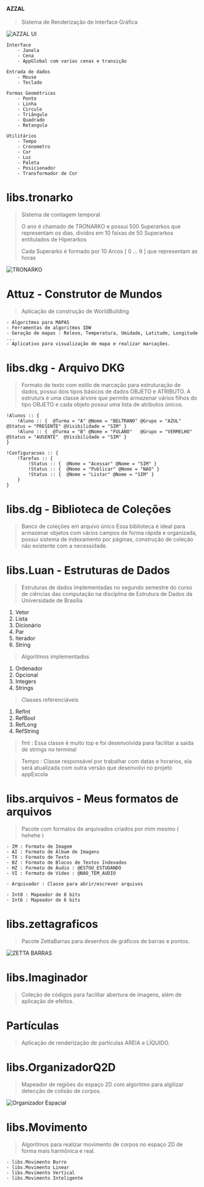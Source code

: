 #### AZZAL

> Sistema de Renderização de Interface Gráfica

![AZZAL UI](https://github.com/luandkg/Azzal/blob/master/res/app_ui.png)

    Interface
        - Janela
        - Cena
        - AppGlobal com varias cenas e transição

    Entrada de dados
        - Mouse
        - Teclado
        
    Formas Geométricas
        - Ponto
        - Linha
        - Circulo
        - Triângulo
        - Quadrado
        - Retangulo
        
    Utilitários
        - Tempo
        - Cronometro
        - Cor
        - Luz
        - Paleta
        - Posicionador
        - Transformador de Cor

# libs.tronarko

> Sistema de contagem temporal
>
> O ano é chamado de TRONARKO e possui 500 Superarkos que representam os dias, dividos em 10 faixas de 50 Superarkos
> entitulados de Hiperarkos
>
> Cada Superarko é formado por 10 Arcos [ 0 ... 9 ] que representam as horas

![TRONARKO](https://github.com/luandkg/Azzal/blob/master/res/app_tronarko.png)

# Attuz - Construtor de Mundos

> Aplicação de construção de WorldBuilding

    - Algoritmos para MAPAS
    - Ferramentas de algoritmos IDW
    - Geração de mapas : Relevo, Temperatura, Umidade, Latitude, Longitude ...
    - Aplicativo para visualização de mapa e realizar marcações.

# libs.dkg - Arquivo DKG

> Formato de texto com estilo de marcação para estruturação de dados, possui dois tipos básicos de dados OBJETO e ATRIBUTO.
> A estrutura é uma classe árvore que permite armazenar vários filhos do tipo OBJETO e cada objeto possui uma lista de atributos únicos.

~~~
!Alunos :: {
    !Aluno :: {  @Turma = "A" @Nome = "BELTRANO" @Grupo = "AZUL"     @Status = "PRESENTE" @Visibilidade = "SIM" }
    !Aluno :: {  @Turma = "B" @Nome = "FULANO"   @Grupo = "VERMELHO" @Status = "AUSENTE"  @Visibilidade = "SIM" }
}
~~~

~~~
!Configuracoes :: {
    !Tarefas :: {
        !Status :: {  @Nome = "Acessar" @Nome = "SIM" }
        !Status :: {  @Nome = "Publicar" @Nome = "NAO" }
        !Status :: {  @Nome = "Listar" @Nome = "SIM" }
    }
}
~~~

# libs.dg - Biblioteca de Coleções

> Banco de coleções em arquivo único
> Essa biblioteca é ideal para armazenar objetos com vários campos de forma rápida e organizada, possui sistema de indexamento por páginas, construção de coleção não existente com a necessidade.

# libs.Luan - Estruturas de Dados

> Estruturas de dados implementadas no segundo semestre do curso de ciências das computação na disciplina de Estrutura
de Dados da Universidade de Brasília

1. Vetor
2. Lista
3. Dicionário
4. Par
5. Iterador
6. String

> Algoritmos implementados 

1. Ordenador
2. Opcional
3. Integers
4. Strings

> Classes referenciáveis

1. RefInt
2. RefBool
3. RefLong
4. RefString

> fmt : Essa classe é muito top e foi desenvolvida para facilitar a saida de strings no terminal

> Tempo : Classe responsável por trabalhar com datas e horarios, ela será atualizada com outra versão que desenvolvi no projeto appEscola


# libs.arquivos - Meus formatos de arquivos

> Pacote com formatos de arquivados criados por mim mesmo ( hehehe )

    - IM : Formato de Imagem
    - AI : Formato de Álbum de Imagens
    - TX : Formato de Texto
    - BZ : Formato de Blocos de Textos Indexados
    - HZ : Formato de Áudio : @ESTOU_ESTUDANDO
    - VI : Formato de Vídeo : @NAO_TEM_AUDIO

    - Arquivador : Classe para abrir/escrever arquivos

    - Int8 : Mapeador de 8 bits
    - Int6 : Mapeador de 6 bits

# libs.zettagraficos

> Pacote ZettaBarras para desenhos de gráficos de barras e pontos.

![ZETTA BARRAS](https://github.com/luandkg/Azzal/blob/master/res/app_zetta.png)

# libs.Imaginador

> Coleção de códigos para facilitar abertura de imagens, além de aplicação de efeitos.


# Partículas

> Aplicação de renderização de partículas AREIA e LÍQUIDO.

# libs.OrganizadorQ2D

> Mapeador de regiões do espaço 2D com algoritmo para algilizar detecção de colisão de corpos.

![Organizador Espacial](https://github.com/luandkg/Azzal/blob/master/res/app_oe.png)


# libs.Movimento

> Algoritmos para realizar movimento de corpos no espaço 2D de forma mais harmônica e real.

    - libs.Movimento Burro
    - libs.Movimento Linear
    - libs.Movimento Vertical
    - libs.Movimento Inteligente
